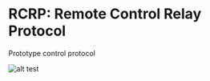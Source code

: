 # RCRP: Remote Control Relay Protocol
Prototype control protocol 

![alt test](https://images.discordapp.net/eyJ1cmwiOiJodHRwczovL2Rpc2NvcmQuc3RvcmFnZS5nb29nbGVhcGlzLmNvbS9hdHRhY2htZW50cy8yMTQ4NjkxOTkxMTIyNDExNTMvMzE0MTU5ODAxMzE3ODUxMTM2L1JDUlBfMS5wbmcifQ.JPLD_OCfsfpiApXb4A8TVvL6pYY?width=400&height=232)
